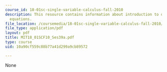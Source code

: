 ```yaml
---
course_id: 18-01sc-single-variable-calculus-fall-2010
description: This resource contains information about introduction to differential
  equations.
file_location: /coursemedia/18-01sc-single-variable-calculus-fall-2010/10a90cf559c88b77a41d299a9cb89572_MIT18_01SCF10_Ses39a.pdf
file_type: application/pdf
layout: pdf
title: MIT18_01SCF10_Ses39a.pdf
type: course
uid: 10a90cf559c88b77a41d299a9cb89572

---
```

None